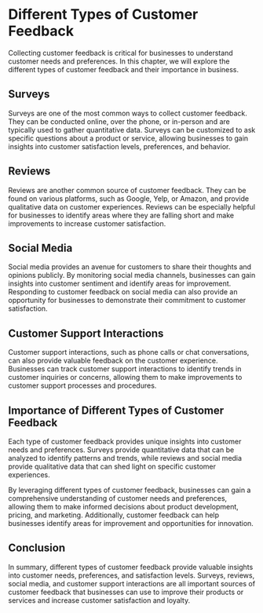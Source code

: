 Different Types of Customer Feedback
============================================================================

Collecting customer feedback is critical for businesses to understand customer needs and preferences. In this chapter, we will explore the different types of customer feedback and their importance in business.

Surveys
-------

Surveys are one of the most common ways to collect customer feedback. They can be conducted online, over the phone, or in-person and are typically used to gather quantitative data. Surveys can be customized to ask specific questions about a product or service, allowing businesses to gain insights into customer satisfaction levels, preferences, and behavior.

Reviews
-------

Reviews are another common source of customer feedback. They can be found on various platforms, such as Google, Yelp, or Amazon, and provide qualitative data on customer experiences. Reviews can be especially helpful for businesses to identify areas where they are falling short and make improvements to increase customer satisfaction.

Social Media
------------

Social media provides an avenue for customers to share their thoughts and opinions publicly. By monitoring social media channels, businesses can gain insights into customer sentiment and identify areas for improvement. Responding to customer feedback on social media can also provide an opportunity for businesses to demonstrate their commitment to customer satisfaction.

Customer Support Interactions
-----------------------------

Customer support interactions, such as phone calls or chat conversations, can also provide valuable feedback on the customer experience. Businesses can track customer support interactions to identify trends in customer inquiries or concerns, allowing them to make improvements to customer support processes and procedures.

Importance of Different Types of Customer Feedback
--------------------------------------------------

Each type of customer feedback provides unique insights into customer needs and preferences. Surveys provide quantitative data that can be analyzed to identify patterns and trends, while reviews and social media provide qualitative data that can shed light on specific customer experiences.

By leveraging different types of customer feedback, businesses can gain a comprehensive understanding of customer needs and preferences, allowing them to make informed decisions about product development, pricing, and marketing. Additionally, customer feedback can help businesses identify areas for improvement and opportunities for innovation.

Conclusion
----------

In summary, different types of customer feedback provide valuable insights into customer needs, preferences, and satisfaction levels. Surveys, reviews, social media, and customer support interactions are all important sources of customer feedback that businesses can use to improve their products or services and increase customer satisfaction and loyalty.
